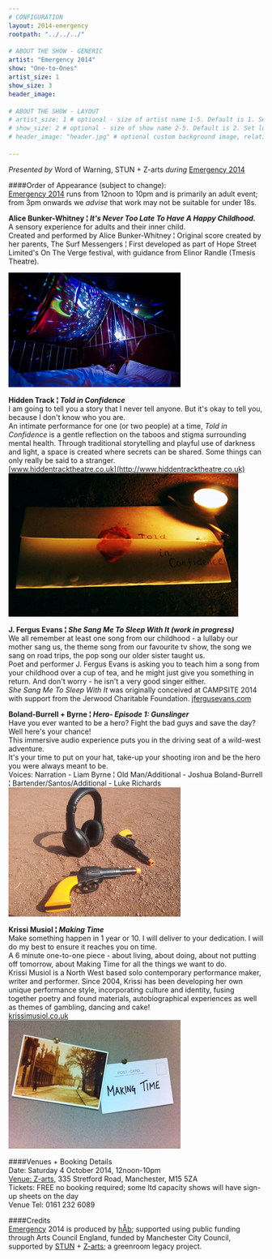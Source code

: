 ```yaml
---
# CONFIGURATION
layout: 2014-emergency
rootpath: "../../../"

# ABOUT THE SHOW - GENERIC
artist: "Emergency 2014"
show: "One-to-Ones"
artist_size: 1
show_size: 3
header_image:

# ABOUT THE SHOW - LAYOUT
# artist_size: 1 # optional - size of artist name 1-5. Default is 1. Set longer names to lower values
# show_size: 2 # optional - size of show name 2-5. Default is 2. Set longer names to lower values
# header_image: "header.jpg" # optional custom background image, relative to current page

---
```

*Presented by* Word of Warning, STUN + Z-arts *during* [Emergency 2014](/current/2014-emergency)    
          
####Order of Appearance (subject to change):      
[Emergency 2014](/current/2014-emergency) runs from 12noon to 10pm and is primarily an adult event; from 3pm onwards we *advise* that work may not be suitable for under 18s.         

**Alice Bunker-Whitney ¦ *It's Never Too Late To Have A Happy Childhood.***       
A sensory experience for adults and their inner child.    
Created and performed by Alice Bunker-Whitney ¦ Original score created by her parents, The Surf Messengers  ¦ First developed as part of Hope Street Limited's On The Verge festival, with guidance from Elinor Randle (Tmesis Theatre).    
      
![Alice Bunker-Whitney](alicebw.jpg)     

**Hidden Track ¦ *Told in Confidence***      
I am going to tell you a story that I never tell anyone. But it's okay to tell you, because I don't know who you are.    
An intimate performance for one (or two people) at a time, *Told in Confidence* is a gentle reflection on the taboos and stigma surrounding mental health. Through traditional storytelling and playful use of darkness and light, a space is created where secrets can be shared. Some things can only really be said to a stranger.    
[www.hiddentracktheatre.co.uk](http://www.hiddentracktheatre.co.uk)     
![Hidden Track](HTrack.jpg)    


**J. Fergus Evans ¦ *She Sang Me To Sleep With It (work in progress)***      
We all remember at least one song from our childhood - a lullaby our mother sang us, the theme song from our favourite tv show, the song we sang on road trips, the pop song our older sister taught us.     
Poet and performer J. Fergus Evans is asking you to teach him a song from your childhood over a cup of tea, and he might just give you something in return. And don't worry - he isn't a very good singer either.    
*She Sang Me To Sleep With It* was originally conceived at CAMPSITE 2014 with support from the Jerwood Charitable Foundation.                                                                                                                                                  [jfergusevans.com](http://www.jfergusevans.com)          
                                                                                                                                                          
**Boland-Burrell + Byrne ¦ *Hero- Episode 1: Gunslinger***     
Have you ever wanted to be a hero? Fight the bad guys and save the day?    
Well here's your chance!     
This immersive audio experience puts you in the driving seat of a wild-west adventure.    
It's your time to put on your hat, take-up your shooting iron and be the hero you were always meant to be.    
Voices:   Narration - Liam Byrne ¦ Old Man/Additional - Joshua Boland-Burrell ¦ Bartender/Santos/Additional - Luke Richards    
![Boland-Burrell + Byrne](LiamB.jpg)     
 
**Krissi Musiol ¦ *Making Time***    
Make something happen in 1 year or 10.  I will deliver to your dedication.  I will do my best to ensure it reaches you on time.    
A 6 minute one-to-one piece - about living, about doing, about not putting off tomorrow, about Making Time for all the things we want to do.    
Krissi Musiol is a North West based solo contemporary performance maker, writer and performer. Since 2004, Krissi has been developing her own unique performance style, incorporating culture and identity, fusing together poetry and found materials, autobiographical experiences as well as themes of gambling, dancing and cake!     
[krissimusiol.co.uk](http://krissimusiol.co.uk)    
![Krissi Musiol](KMusiol.jpg)     

          
####Venues + Booking Details  
Date: Saturday 4 October 2014, 12noon-10pm        
[Venue: Z-arts](http://www.z-arts.org/about-us/getting-here), 335 Stretford Road, Manchester, M15 5ZA         
Tickets: FREE no booking required; some ltd capacity shows will have sign-up sheets on the day      
Venue Tel: 0161 232 6089      
          
####Credits         
[Emergency](/hab/emergency) 2014 is produced by [hÅb](/hab); supported using public funding through Arts Council England, funded by Manchester City Council, supported by [STUN](http://stunlive.com) + [Z-arts](http://www.z-arts.org); a greenroom legacy project.
